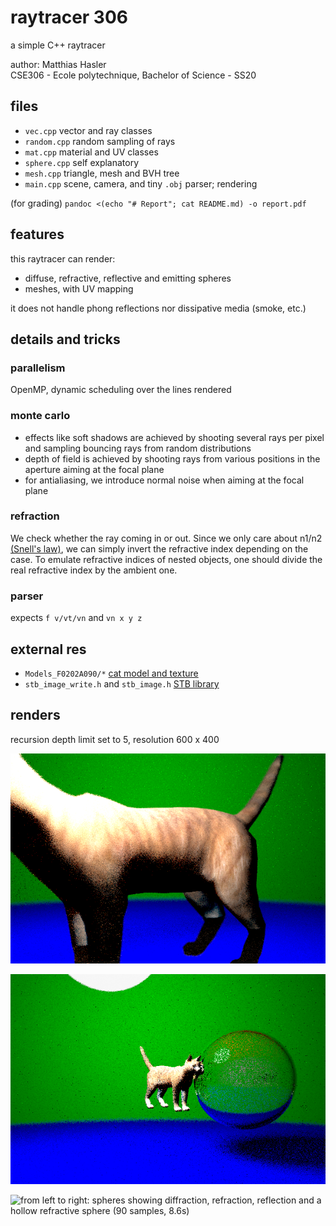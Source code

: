 # raytracer 306
a simple C++ raytracer  

author: Matthias Hasler  
CSE306 - Ecole polytechnique, Bachelor of Science - SS20  

## files
- `vec.cpp` vector and ray classes
- `random.cpp` random sampling of rays
- `mat.cpp` material and UV classes
- `sphere.cpp` self explanatory
- `mesh.cpp` triangle, mesh and BVH tree
- `main.cpp` scene, camera, and tiny `.obj` parser; rendering

(for grading)
`pandoc <(echo "# Report"; cat README.md) -o report.pdf`

## features
this raytracer can render:

- diffuse, refractive, reflective and emitting spheres
- meshes, with UV mapping

it does not handle phong reflections nor dissipative media (smoke, etc.)

## details and tricks
### parallelism
OpenMP, dynamic scheduling over the lines rendered

### monte carlo
- effects like soft shadows are achieved by shooting
several rays per pixel and sampling bouncing rays from random distributions
- depth of field is achieved by shooting rays from various positions
in the aperture aiming at the focal plane
- for antialiasing, we introduce normal noise when aiming at the focal plane

### refraction
We check whether the ray coming in or out.
Since we only care about n1/n2
[(Snell's law)](https://en.wikipedia.org/wiki/Snell%27s_law),
we can simply invert the refractive index depending on the case.
To emulate refractive indices of nested objects,
one should divide the real refractive index
by the ambient one.

### parser
expects `f v/vt/vn` and `vn x y z`

## external res
- `Models_F0202A090/*`
[cat model and texture](http://www.cadnav.com/3d-models/model-47556.html)
- `stb_image_write.h` and `stb_image.h`
[STB library](https://github.com/nothings/stb)

## renders
recursion depth limit set to 5, resolution 600 x 400

![big cat (30 samples. 4m35s)](renders/cat1.png)

![little cat and hollow sphere (5 samples)](renders/cat2.png)

![from left to right: spheres showing diffraction, refraction, reflection and
a hollow refractive sphere (90 samples, 8.6s)](renders/balls.png)
